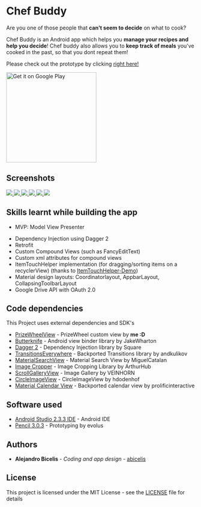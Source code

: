 # Chef Buddy #

Are you one of those people that **can't seem to decide** on what to cook? 

Chef Buddy is an Android app which helps you **manage your recipes and help you decide**! Chef buddy also allows you to **keep track of meals** you've cooked in the past, so that you dont repeat them! 

Please check out the prototype by clicking [right here!](https://abicelis.github.io/ChefBuddyPrototype/ "Chef Buddy Prototype")

<a target="_blank" href='https://play.google.com/store/apps/details?id=ve.com.abicelis.chefbuddy&pcampaignid=MKT-Other-global-all-co-prtnr-py-PartBadge-Mar2515-1'><img alt='Get it on Google Play' src='https://play.google.com/intl/en_us/badges/images/generic/en_badge_web_generic.png' width="240px"/></a>

## Screenshots


[ ![](https://github.com/abicelis/ChefBuddy/blob/master/graphics/play_store/screens/v1.0/nexus5X/thumbs/1%20chef%20buddy%20home.png) ](https://github.com/abicelis/ChefBuddy/blob/master/graphics/play_store/screens/v1.0/nexus5X/1%20chef%20buddy%20home.png)
[ ![](https://github.com/abicelis/ChefBuddy/blob/master/graphics/play_store/screens/v1.0/nexus5X/thumbs/2%20spinwheel%20start.png) ](https://github.com/abicelis/ChefBuddy/blob/master/graphics/play_store/screens/v1.0/nexus5X/2%20spinwheel%20start.png.png)
[ ![](https://github.com/abicelis/ChefBuddy/blob/master/graphics/play_store/screens/v1.0/nexus5X/thumbs/3%20recipe%20detail.png) ](https://github.com/abicelis/ChefBuddy/blob/master/graphics/play_store/screens/v1.0/nexus5X/3%20recipe%20detail.png)
[ ![](https://github.com/abicelis/ChefBuddy/blob/master/graphics/play_store/screens/v1.0/nexus5X/thumbs/4%20recipe%20search.png) ](https://github.com/abicelis/ChefBuddy/blob/master/graphics/play_store/screens/v1.0/nexus5X/4%20recipe%20search.png)
[ ![](https://github.com/abicelis/ChefBuddy/blob/master/graphics/play_store/screens/v1.0/nexus5X/thumbs/5%20ingredient%20add.png) ](https://github.com/abicelis/ChefBuddy/blob/master/graphics/play_store/screens/v1.0/nexus5X/5%20ingredient%20add.png)
[ ![](https://github.com/abicelis/ChefBuddy/blob/master/graphics/play_store/screens/v1.0/nexus5X/thumbs/6%20image%20edit.png) ](https://github.com/abicelis/ChefBuddy/blob/master/graphics/play_store/screens/v1.0/nexus5X/6%20image%20edit.png)


## Skills learnt while building the app 
- MVP: Model View Presenter
<!---- Unit testing
- Integration testing--->
- Dependency Injection using Dagger 2
- Retrofit
- Custom Compound Views (such as FancyEditText)
- Custom xml attributes for compound views
- ItemTouchHelper implementation (for dragging/sorting items on a recyclerView) (thanks to [ItemTouchHelper-Demo](https://github.com/iPaulPro/Android-ItemTouchHelper-Demo))
- Material design layouts: Coordinatorlayout, AppbarLayout, CollapsingToolbarLayout
- Google Drive API with OAuth 2.0

## Code dependencies

This Project uses external dependencies and SDK's

* [PrizeWheelView](https://github.com/abicelis/PrizeWheelView) - PrizeWheel custom view by **me :D** 
* [Butterknife](https://github.com/JakeWharton/butterknife) - Android view binder library by JakeWharton
* [Dagger 2](https://github.com/google/dagger) - Dependency Injection library by Square
* [TransitionsEverywhere](https://github.com/andkulikov/Transitions-Everywhere) - Backported Transitions library by andkulikov
* [MaterialSearchView](https://github.com/MiguelCatalan/MaterialSearchView) - Material Search View by MiguelCatalan
* [Image Cropper](https://github.com/ArthurHub/Android-Image-Cropper) - Image Cropping Library by ArthurHub
* [ScrollGalleryView](https://github.com/VEINHORN/ScrollGalleryView) - Image Gallery by VEINHORN
* [CircleImageView](https://github.com/hdodenhof/CircleImageView) - CircleImageView by hdodenhof
* [Material Calendar View](https://github.com/prolificinteractive/material-calendarview) - Backported calendar view by prolificinteractive


## Software used

* [Android Studio 2.3.3 IDE](https://developer.android.com/studio/index.html) - Android IDE
* [Pencil 3.0.3](https://github.com/evolus/pencil) - Prototyping by evolus


## Authors

* **Alejandro Bicelis** - *Coding and app design* - [abicelis](https://github.com/abicelis)


## License

This project is licensed under the MIT License - see the [LICENSE](https://github.com/abicelis/ChefBuddy/blob/master/LICENSE) file for details

